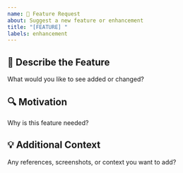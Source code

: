 ```yaml
---
name: 🚀 Feature Request
about: Suggest a new feature or enhancement
title: "[FEATURE] "
labels: enhancement
---
```


## 📌 Describe the Feature

What would you like to see added or changed?

## 🔍 Motivation

Why is this feature needed?

## 💡 Additional Context

Any references, screenshots, or context you want to add?
